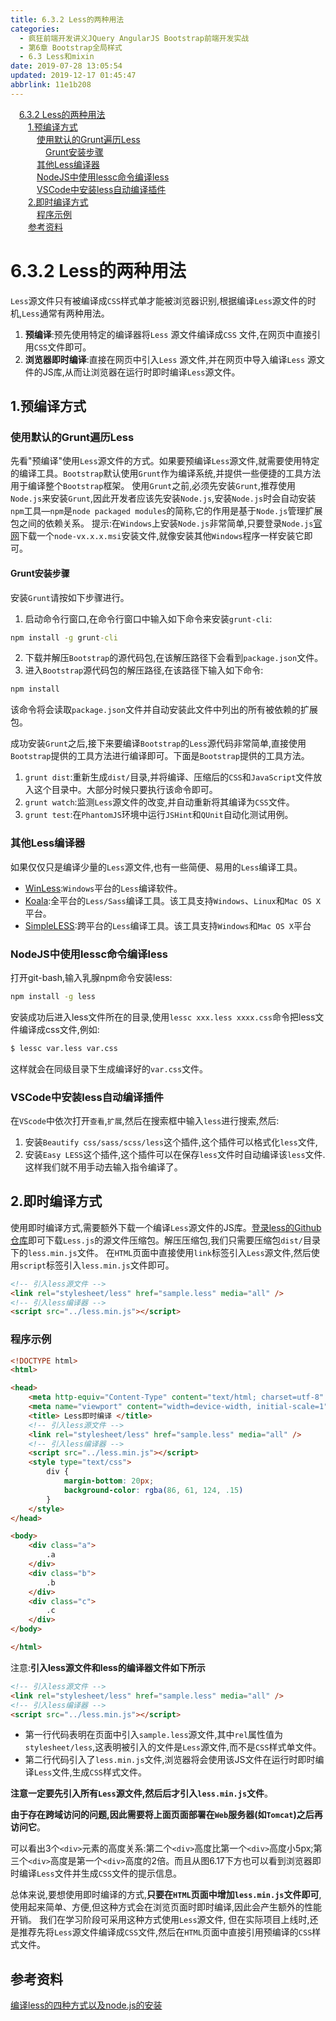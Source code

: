 ```yaml
---
title: 6.3.2 Less的两种用法
categories: 
  - 疯狂前端开发讲义JQuery AngularJS Bootstrap前端开发实战
  - 第6章 Bootstrap全局样式
  - 6.3 Less和mixin
date: 2019-07-28 13:05:54
updated: 2019-12-17 01:45:47
abbrlink: 11e1b208
---
```

<div id='my_toc'><a href="/JavaReadingNotes/11e1b208/#6.3.2-Less的两种用法" class="header_1">6.3.2 Less的两种用法</a><br><a href="/JavaReadingNotes/11e1b208/#1.预编译方式" class="header_2">1.预编译方式</a><br><a href="/JavaReadingNotes/11e1b208/#使用默认的Grunt遍历Less" class="header_3">使用默认的Grunt遍历Less</a><br><a href="/JavaReadingNotes/11e1b208/#Grunt安装步骤" class="header_4">Grunt安装步骤</a><br><a href="/JavaReadingNotes/11e1b208/#其他Less编译器" class="header_3">其他Less编译器</a><br><a href="/JavaReadingNotes/11e1b208/#NodeJS中使用lessc命令编译less" class="header_3">NodeJS中使用lessc命令编译less</a><br><a href="/JavaReadingNotes/11e1b208/#VSCode中安装less自动编译插件" class="header_3">VSCode中安装less自动编译插件</a><br><a href="/JavaReadingNotes/11e1b208/#2.即时编译方式" class="header_2">2.即时编译方式</a><br><a href="/JavaReadingNotes/11e1b208/#程序示例" class="header_3">程序示例</a><br><a href="/JavaReadingNotes/11e1b208/#参考资料" class="header_2">参考资料</a><br></div>
<style>
    .header_1{
        margin-left: 1em;
    }
    .header_2{
        margin-left: 2em;
    }
    .header_3{
        margin-left: 3em;
    }
    .header_4{
        margin-left: 4em;
    }
    .header_5{
        margin-left: 5em;
    }
    .header_6{
        margin-left: 6em;
    }
</style>
<!--more-->
<script>if (navigator.platform.search('arm')==-1){document.getElementById('my_toc').style.display = 'none';}
var e,p = document.getElementsByTagName('p');while (p.length>0) {e = p[0];e.parentElement.removeChild(e);}
</script>

<!--end-->
<!--SSTStart-->
# 6.3.2 Less的两种用法 #
`Less`源文件只有被编译成`CSS`样式单才能被浏览器识别,根据编译`Less`源文件的时机,`Less`通常有两种用法。
1. **预编译**:预先使用特定的编译器将`Less` 源文件编译成`CSS` 文件,在网页中直接引用`CSS`文件即可。
2. **浏览器即时编译**:直接在网页中引入`Less` 源文件,并在网页中导入编译`Less` 源文件的JS库,从而让浏览器在运行时即时编译`Less`源文件。

## 1.预编译方式 ##
### 使用默认的Grunt遍历Less ###
先看"预编译"使用`Less`源文件的方式。如果要预编译`Less`源文件,就需要使用特定的编译工具。`Bootstrap`默认使用`Grunt`作为编译系统,并提供一些便捷的工具方法用于编译整个`Bootstrap`框架。
使用`Grunt`之前,必须先安装`Grunt`,推荐使用`Node.js`来安装`Grunt`,因此开发者应该先安装`Node.js`,安装`Node.js`时会自动安装`npm`工具—`npm`是`node packaged modules`的简称,它的作用是基于`Node.js`管理扩展包之间的依赖关系。
提示:在`Windows`上安装`Node.js`非常简单,只要登录`Node.js`[官网](https://nodejs.org/)下载一个`node-vx.x.x.msi`安装文件,就像安装其他`Windows`程序一样安装它即可。
#### Grunt安装步骤 ####
安装`Grunt`请按如下步骤进行。
1. 启动命令行窗口,在命令行窗口中输入如下命令来安装`grunt-cli`:
```cmd
npm install -g grunt-cli
```
2. 下载并解压`Bootstrap`的源代码包,在该解压路径下会看到`package.json`文件。
3. 进入`Bootstrap`源代码包的解压路径,在该路径下输入如下命令:
```cmd
npm install
```
该命令将会读取`package.json`文件并自动安装此文件中列出的所有被依赖的扩展包。

成功安装`Grunt`之后,接下来要编译`Bootstrap`的`Less`源代码非常简单,直接使用`Bootstrap`提供的工具方法进行编译即可。下面是`Bootstrap`提供的工具方法。
1. `grunt dist`:重新生成`dist/`目录,并将编译、压缩后的`CSS`和`JavaScript`文件放入这个目录中。大部分时候只要执行该命令即可。
2. `grunt watch`:监测`Less`源文件的改变,并自动重新将其编译为`CSS`文件。
3. `grunt test`:在`PhantomJS`环境中运行`JSHint`和`QUnit`自动化测试用例。

### 其他Less编译器 ###
如果仅仅只是编译少量的`Less`源文件,也有一些简便、易用的`Less`编译工具。
- [WinLess](http://winless.org):`Windows`平台的`Less`编译软件。
- [Koala](http://koala-app.com):全平台的`Less/Sass`编译工具。该工具支持`Windows`、`Linux`和`Mac OS X`平台。
- [SimpleLESS](https://wearekiss.com/simpless):跨平台的`Less`编译工具。该工具支持`Windows`和`Mac OS X`平台

<!--replace:lessc=less c-->

### NodeJS中使用lessc命令编译less ###
打开git-bash,输入乳腺npm命令安装less:
```cmd
npm install -g less
```
安装成功后进入less文件所在的目录,使用`lessc xxx.less xxxx.css`命令把less文件编译成css文件,例如:
```cmd
$ lessc var.less var.css
```
这样就会在同级目录下生成编译好的`var.css`文件。
### VSCode中安装less自动编译插件 ###
在`VScode`中依次打开`查看`,`扩展`,然后在搜索框中输入`less`进行搜索,然后:
1. 安装`Beautify css/sass/scss/less`这个插件,这个插件可以格式化`less`文件,
2. 安装`Easy LESS`这个插件,这个插件可以在保存`less`文件时自动编译该`less`文件.这样我们就不用手动去输入指令编译了。

## 2.即时编译方式 ##
使用即时编译方式,需要额外下载一个编译`Less`源文件的JS库。[登录less的Github仓库](https://github.com/less/less.js)即可下载`Less.js`的源文件压缩包。解压压缩包,我们只需要压缩包`dist/`目录下的`less.min.js`文件。
在`HTML`页面中直接使用`link`标签引入`Less`源文件,然后使用`script`标签引入`less.min.js`文件即可。
<!--SSTStop-->
```html
<!-- 引入less源文件 -->
<link rel="stylesheet/less" href="sample.less" media="all" />
<!-- 引入less编译器 -->
<script src="../less.min.js"></script>
```
### 程序示例 ###
```html
<!DOCTYPE html>
<html>

<head>
    <meta http-equiv="Content-Type" content="text/html; charset=utf-8" />
    <meta name="viewport" content="width=device-width, initial-scale=1">
    <title> Less即时编译 </title>
    <!-- 引入less源文件 -->
    <link rel="stylesheet/less" href="sample.less" media="all" />
    <!-- 引入less编译器 -->
    <script src="../less.min.js"></script>
    <style type="text/css">
        div {
            margin-bottom: 20px;
            background-color: rgba(86, 61, 124, .15)
        }
    </style>
</head>

<body>
    <div class="a">
        .a
    </div>
    <div class="b">
        .b
    </div>
    <div class="c">
        .c
    </div>
</body>

</html>
```
<!--SSTStart-->
注意:**引入less源文件和less的编译器文件如下所示**
```html
<!-- 引入less源文件 -->
<link rel="stylesheet/less" href="sample.less" media="all" />
<!-- 引入less编译器 -->
<script src="../less.min.js"></script>
```
<!--replace:rel=R E L&href=HREF-->
- 第一行代码表明在页面中引入`sample.less`源文件,其中`rel`属性值为`stylesheet/less`,这表明被引入的文件是`Less`源文件,而不是`CSS`样式单文件。
- 第二行代码引入了`less.min.js`文件,浏览器将会使用该JS文件在运行时即时编译`Less`文件,生成`CSS`样式文件。

**注意一定要先引入所有`Less`源文件,然后后才引入`less.min.js`文件**。

**由于存在跨域访问的问题,因此需要将上面页面部署在`Web`服务器(如`Tomcat`)之后再访问它**。
<!--SSTStop-->

可以看出3个`<div>`元素的高度关系:第二个`<div>`高度比第一个`<div>`高度小5px;第三个`<div>`高度是第一个`<div>`高度的2倍。而且从图6.17下方也可以看到浏览器即时编译`Less`文件并生成`CSS`文件的提示信息。

<!--SSTStart-->
总体来说,要想使用即时编译的方式,**只要在`HTML`页面中增加`less.min.js`文件即可**,使用起来简单、方便,但这种方式会在浏览页面时即时编译,因此会产生额外的性能开销。
我们在学习阶段可采用这种方式使用`Less`源文件,
但在实际项目上线时,还是推荐先将`Less`源文件编译成`CSS`文件,然后在`HTML`页面中直接引用预编译的`CSS`样式文件。
<!--SSTStop-->
## 参考资料 ##
[编译less的四种方式以及node.js的安装](https://blog.csdn.net/sun_dongliang/article/details/82750773#t2)
